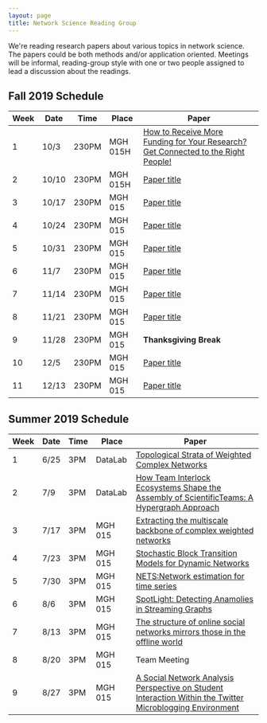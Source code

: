 ```yaml
---
layout: page
title: Network Science Reading Group
---
```


We're reading research papers about various topics in network science. The papers could be both methods and/or application oriented. Meetings will be informal, reading-group style with one
or two people assigned to lead a discussion about the readings.


## Fall 2019 Schedule

| Week | Date | Time | Place | Paper |
|------|------|---------|---------|----------------------------------------------------------------------------------------------------------------------------------------------------------------------------------------------------------------------------------------------------------------|
| 1 | 10/3 | 230PM | MGH 015H | [How to Receive More Funding for Your Research? Get Connected to the Right People!](https://journals.plos.org/plosone/article?id=10.1371/journal.pone.0133061) |
| 2 | 10/10 | 230PM | MGH 015H | [Paper title](Link) |
| 3 | 10/17 | 230PM | MGH 015 | [Paper title](Link) |
| 4 | 10/24 | 230PM | MGH 015 | [Paper title](Link)|
| 5 | 10/31 | 230PM | MGH 015 | [Paper title](Link) |
| 6 | 11/7 | 230PM | MGH 015 | [Paper title](Link) |
| 7 | 11/14 | 230PM | MGH 015 | [Paper title](Link) |
| 8 | 11/21 | 230PM | MGH 015 | [Paper title](Link) |
| 9 | 11/28 | 230PM | MGH 015 | **Thanksgiving Break** |
| 10 | 12/5 | 230PM | MGH 015 | [Paper title](Link) |
| 11 | 12/13 | 230PM | MGH 015 | [Paper title](Link) |

## Summer 2019 Schedule

| Week | Date | Time | Place | Paper |
|------|------|---------|---------|----------------------------------------------------------------------------------------------------------------------------------------------------------------------------------------------------------------------------------------------------------------|
| 1 | 6/25 | 3PM | DataLab | [Topological Strata of Weighted Complex Networks](https://journals.plos.org/plosone/article?id=10.1371/journal.pone.0066506) |
| 2 | 7/9 | 3PM | DataLab | [How Team Interlock Ecosystems Shape the Assembly of ScientificTeams: A Hypergraph Approach](https://www.tandfonline.com/doi/full/10.1080/19312458.2018.1430756) |
| 3 | 7/17 | 3PM | MGH 015 | [Extracting the multiscale backbone of complex weighted networks](https://www.pnas.org/content/106/16/6483) |
| 4 | 7/23 | 3PM | MGH 015 | [Stochastic Block Transition Models for Dynamic Networks](http://proceedings.mlr.press/v38/xu15.pdf) |
| 5 | 7/30 | 3PM | MGH 015 | [NETS:Network estimation for time series](https://onlinelibrary.wiley.com/doi/abs/10.1002/jae.2676) |
| 6 | 8/6 | 3PM | MGH 015 | [SpotLight: Detecting Anamolies in Streaming Graphs](https://www.kdd.org/kdd2018/accepted-papers/view/spotlight-detecting-anomalies-in-streaming-graphs) |
| 7 | 8/13 | 3PM | MGH 015 | [The structure of online social networks mirrors those in the offline world](https://www.sciencedirect.com/science/article/pii/S0378873315000313) |
| 8 | 8/20 | 3PM | MGH 015 | Team Meeting |
| 9 | 8/27 | 3PM | MGH 015 | [A Social Network Analysis Perspective on Student Interaction Within the Twitter Microblogging Environment](https://ieeexplore.ieee.org/document/5571143) |
